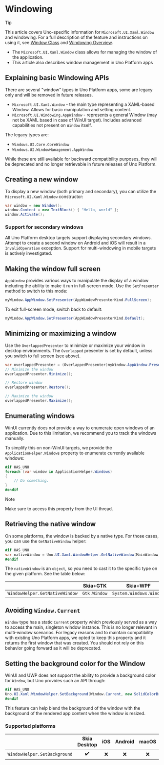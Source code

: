 ﻿---
uid: Uno.Features.WinUIWindow
---

# Windowing

> [!TIP]
> This article covers Uno-specific information for `Microsoft.UI.Xaml.Window` and windowing. For a full description of the feature and instructions on using it, see [Window Class](https://learn.microsoft.com/windows/windows-app-sdk/api/winrt/microsoft.ui.xaml.window) and [Windowing Overview](https://learn.microsoft.com/windows/apps/windows-app-sdk/windowing/windowing-overview).

* The `Microsoft.UI.Xaml.Window` class allows for managing the window of the application.
* This article also describes window management in Uno Platform apps

## Explaining basic Windowing APIs

There are several "window" types in Uno Platform apps, some are legacy only and will be removed in future releases.

* `Microsoft.UI.Xaml.Window` - the main type representing a XAML-based Window. Allows for basic manipulation and setting content.
* `Microsoft.UI.Windowing.AppWindow` - represents a general Window (may not be XAML based in case of WinUI target). Includes advanced capabilities not present on `Window` itself.

The legacy types are:

* `Windows.UI.Core.CoreWindow`
* `Windows.UI.WindowManagement.AppWindow`

While these are still available for backward compatibility purposes, they will be deprecated and no longer retrievable in future releases of Uno Platform.

## Creating a new window

To display a new window (both primary and secondary), you can utilize the `Microsoft.UI.Xaml.Window` constructor:

```csharp
var window = new Window();
window.Content = new TextBlock() { "Hello, world" };
window.Activate();
```

### Support for secondary windows

All Uno Platform desktop targets support displaying secondary windows. Attempt to create a second window on Android and iOS will result in a `InvalidOperation` exception. Support for multi-windowing in mobile targets is actively investigated.

## Making the window full screen

`AppWindow` provides various ways to manipulate the display of a window including the ability to make it run in full-screen mode. Use the `SetPresenter` method to switch to this mode:

```csharp
myWindow.AppWindow.SetPresenter(AppWindowPresenterKind.FullScreen); 
```

To exit full-screen mode, switch back to default:

```csharp
myWindow.AppWindow.SetPresenter(AppWindowPresenterKind.Default);
```

## Minimizing or maximizing a window

Use the `OverlappedPresenter` to minimize or maximize your window in desktop environments. The `Overlapped` presenter is set by default, unless you switch to full screen (see above).

```csharp
var overlappedPresenter = (OverlappedPresenter)myWindow.AppWindow.Presenter;
// Minimize the window
overlappedPresenter.Minimize();

// Restore window
overlappedPresenter.Restore();

// Maximize the window
overlappedPresenter.Maximize();
```

## Enumerating windows

WinUI currently does not provide a way to enumerate open windows of an application. Due to this limitation, we recommend you to track the windows manually.

To simplify this on non-WinUI targets, we provide the `ApplicationHelper.Windows` property to enumerate currently available windows:

```csharp
#if HAS_UNO
foreach (var window in ApplicationHelper.Windows)
{
    // Do something.
}
#endif
```

> [!NOTE]
> Make sure to access this property from the UI thread.

## Retrieving the native window

On some platforms, the window is backed by a native type. For those cases, you can use the `GetNativeWindow` helper:

```csharp
#if HAS_UNO
var nativeWindow = Uno.UI.Xaml.WindowHelper.GetNativeWindow(MainWindow);
#endif
```

The `nativeWindow` is an `object`, so you need to cast it to the specific type on the given platform. See the table below:

|                                |   Skia+GTK   |        Skia+WPF         |       iOS        |        Android        |       macOS       |     Catalyst     | WebAssembly |
| ------------------------------ | :----------: | :---------------------: | :--------------: | :-------------------: | :---------------: | :--------------: | :---------: |
| `WindowHelper.GetNativeWindow` | `Gtk.Window` | `System.Windows.Window` | `UIKit.UIWindow` | `Android.View.Window` | `AppKit.NSWindow` | `UIKit.UIWindow` |   `null`    |

## Avoiding `Window.Current`

`Window` type has a static `Current` property which previously served as a way to access the main, singleton window instance. This is no longer relevant in multi-window scenarios. For legacy reasons and to maintain compatibility with existing Uno Platform apps, we opted to keep this property and it returns the first window that was created. You should not rely on this behavior going forward as it will be deprecated.

## Setting the background color for the Window

WinUI and UWP does not support the ability to provide a background color for `Window`, but Uno provides such an API through:

```csharp
#if HAS_UNO
Uno.UI.Xaml.WindowHelper.SetBackground(Window.Current, new SolidColorBrush(Colors.Red));
#endif
```

This feature can help blend the background of the window with the background of the rendered app content when the window is resized.

### Supported platforms

|                              | Skia Desktop | iOS | Android | macOS | Catalyst | WebAssembly |
| ---------------------------- | :----------: | :-: | :-----: | :---: | :------: | :---------: |
| `WindowHelper.SetBackground` |      ✔️     | ❌  |   ❌    |  ❌  |    ❌    |     ❌     |


